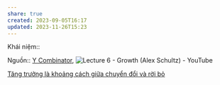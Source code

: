 ```yaml
---
share: true
created: 2023-09-05T16:17
updated: 2023-11-26T15:23
---
```


Khái niệm:: 

Nguồn:: [Y Combinator](../../../../%CE%9E%20Ngu%E1%BB%93n/Y%20Combinator.md), ![Lecture 6 - Growth (Alex Schultz) - YouTube](https://www.youtube.com/watch?v=n_yHZ_vKjno)

[Tăng trưởng là khoảng cách giữa chuyển đổi và rời bỏ](./T%C4%83ng%20tr%C6%B0%E1%BB%9Fng%20l%C3%A0%20kho%E1%BA%A3ng%20c%C3%A1ch%20gi%E1%BB%AFa%20chuy%E1%BB%83n%20%C4%91%E1%BB%95i%20v%C3%A0%20r%E1%BB%9Di%20b%E1%BB%8F.md)